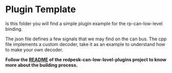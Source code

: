 # Plugin Template

Is this folder you will find a simple plugin example for the rp-can-low-level binding.

The json file defines a few signals that we may find on the can bus.
The cpp file implements a custom decoder, take it as an example
to understand how to make your own decoder.

**Follow the [README](https://github.com/redpesk-common/redpesk-can-low-level-plugins/README.md) of the redpesk-can-low-lovel-plugins project to know
more about the building process.**
